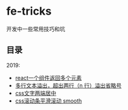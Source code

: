 # fe-tricks
开发中一些常用技巧和坑


## 目录

2019:

- [react一个组件返回多个元素](https://github.com/re-learning-front-end/fe-tricks/issues/1)
- [多行文本溢出，超出两行（n 行）溢出省略号](https://github.com/re-learning-front-end/fe-tricks/issues/2) 
- [css文字两端居中](https://github.com/re-learning-front-end/fe-tricks/issues/3)
- [css滚动条平滑滚动 smooth](https://github.com/re-learning-front-end/fe-tricks/issues/4)
